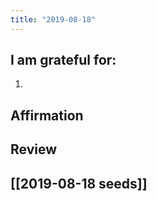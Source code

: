 ```yaml
---
title: "2019-08-18"
---
```

## I am grateful for:
1. 

## Affirmation

## Review



## [[2019-08-18 seeds]]
